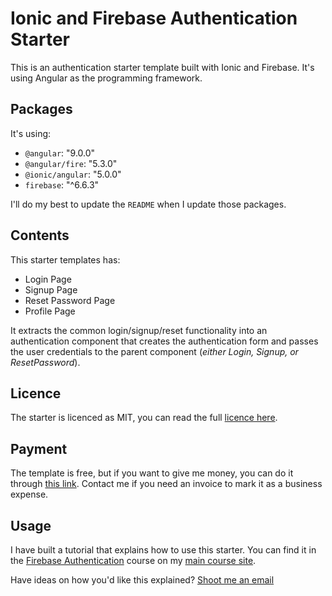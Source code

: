 # Ionic and Firebase Authentication Starter

This is an authentication starter template built with Ionic and Firebase. It's
using Angular as the programming framework.

## Packages

It's using:

- `@angular`: "9.0.0"
- `@angular/fire`: "5.3.0"
- `@ionic/angular`: "5.0.0"
- `firebase`: "^6.6.3"

I'll do my best to update the `README` when I update those packages.

## Contents

This starter templates has:

- Login Page
- Signup Page
- Reset Password Page
- Profile Page

It extracts the common login/signup/reset functionality into an authentication
component that creates the authentication form and passes the user credentials
to the parent component (_either Login, Signup, or ResetPassword_).

## Licence

The starter is licenced as MIT, you can read the full
[licence here](/licence.md).

## Payment

The template is free, but if you want to give me money, you can do it through
[this link](https://paypal.me/javebratt). Contact me if you need an invoice to
mark it as a business expense.

## Usage

I have built a tutorial that explains how to use this starter. You can find it
in the
[Firebase Authentication](https://courses.javebratt.com/course/authentication/intro)
course on my [main course site](https://courses.javebratt.com/).

Have ideas on how you'd like this explained?
[Shoot me an email](https://javebratt.com/contact)

